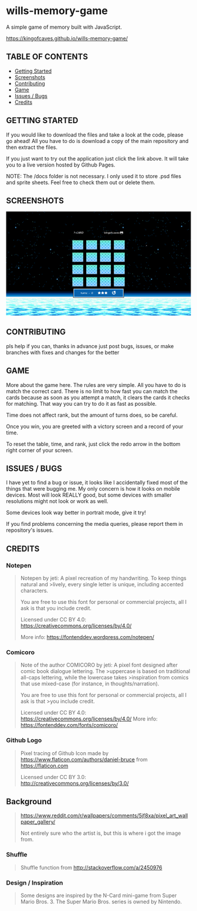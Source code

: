 # wills-memory-game
A simple game of memory built with JavaScript.

https://kingofcaves.github.io/wills-memory-game/

## TABLE OF CONTENTS
* [Getting Started](#getting-started)
* [Screenshots](#screenshots)
* [Contributing](#contributing)
* [Game](#game)
* [Issues / Bugs](#issues--bugs)
* [Credits](#credits)

## GETTING STARTED
If you would like to download the files and take a look at the code, please go ahead! All you have to do is download a copy of the main repository and then extract the files.

If you just want to try out the application just click the link above. It will take you to a live version hosted by Github Pages.

NOTE: The /docs folder is not necessary. I only used it to store .psd files and sprite sheets. Feel free to check them out or delete them.

## SCREENSHOTS
![picture of the memory card game](./docs/memory-1.png)

## CONTRIBUTING
pls help
if you can, thanks in advance
just post bugs, issues, or make branches with fixes and changes for the better

## GAME
More about the game here. The rules are very simple. All you have to do is match the correct card. There is no limit to how fast you can match the cards because as soon as you attempt a match, it clears the cards it checks for matching. That way you can try to do it as fast as possible. 

Time does not affect rank, but the amount of turns does, so be careful.

Once you win, you are greeted with a victory screen and a record of your time.

To reset the table, time, and rank, just click the redo arrow in the bottom right corner of your screen.

## ISSUES / BUGS

I have yet to find a bug or issue, it looks like I accidentally fixed most of the things that were bugging me. My only concern is how it looks on mobile devices. Most will look REALLY good, but some devices with smaller resolutions might not look or work as well. 

Some devices look way better in portrait mode, give it try!

If you find problems concerning the media queries, please report them in repository's issues.

## CREDITS

### Notepen
>Notepen by jeti: A pixel recreation of my handwriting. To keep things natural and >lively, every single letter is unique, including
>accented characters.
>
>You are free to use this font for personal or commercial projects, all I ask is that you include credit.
>
>Licensed under CC BY 4.0: https://creativecommons.org/licenses/by/4.0/
>
>More info: https://fontenddev.wordpress.com/notepen/

### Comicoro
>Note of the author
>COMICORO by jeti: A pixel font designed after comic book dialogue lettering. The >uppercase is based on traditional all-caps lettering, while the lowercase takes >inspiration from comics that use mixed-case (for instance, in thoughts/narration). 
>
>You are free to use this font for personal or commercial projects, all I ask is that >you include credit.
>
>Licensed under CC BY 4.0: https://creativecommons.org/licenses/by/4.0/
>More info: https://fontenddev.com/fonts/comicoro/

### Github Logo
>Pixel tracing of Github Icon made by https://www.flaticon.com/authors/daniel-bruce from https://flaticon.com
>
>Licensed under CC BY 3.0: http://creativecommons.org/licenses/by/3.0/

## Background
>https://www.reddit.com/r/wallpapers/comments/5jf8xa/pixel_art_wallpaper_gallery/
>
>Not entirely sure who the artist is, but this is where i got the image from.

### Shuffle
>Shuffle function from http://stackoverflow.com/a/2450976

### Design / Inspiration
> Some designs are inspired by the N-Card mini-game from Super Mario Bros. 3. The Super Mario Bros. series is owned by 
> Nintendo.

